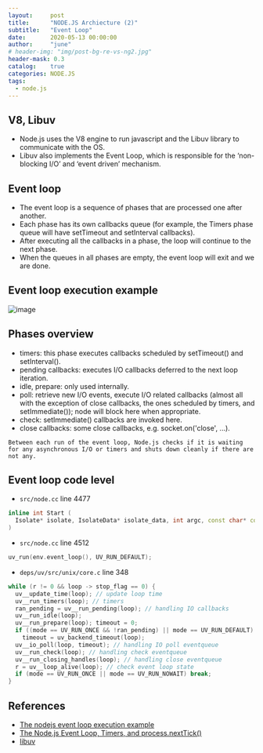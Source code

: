 ```yaml
---
layout:     post
title:      "NODE.JS Archiecture (2)"
subtitle:   "Event Loop"
date:       2020-05-13 00:00:00
author:     "june"
# header-img: "img/post-bg-re-vs-ng2.jpg"
header-mask: 0.3
catalog:    true
categories: NODE.JS
tags:
  - node.js
---
```


## V8, Libuv
- Node.js uses the V8 engine to run javascript and the Libuv library to communicate with the OS.
- Libuv also implements the Event Loop, which is responsible for the ‘non- blocking I/O’ and ‘event driven’ mechanism.

## Event loop
- The event loop is a sequence of phases that are processed one after another.
- Each phase has its own callbacks queue (for example, the Timers phase queue will have setTimeout and setInterval callbacks).
- After executing all the callbacks in a phase, the loop will continue to the next phase.
- When the queues in all phases are empty, the event loop will exit and we are done.

## Event loop execution example
![image](https://user-images.githubusercontent.com/5827617/81782024-2633fa00-9534-11ea-96dd-817cdc4373c7.png)

## Phases overview
- timers: this phase executes callbacks scheduled by setTimeout() and setInterval().
- pending callbacks: executes I/O callbacks deferred to the next loop iteration.
- idle, prepare: only used internally.
- poll: retrieve new I/O events, execute I/O related callbacks (almost all with the exception of close callbacks, the ones scheduled by timers, and setImmediate()); node will block here when appropriate.
- check: setImmediate() callbacks are invoked here.
- close callbacks: some close callbacks, e.g. socket.on('close', ...).
```
Between each run of the event loop, Node.js checks if it is waiting for any asynchronous I/O or timers and shuts down cleanly if there are not any.
```

## Event loop code level
- `src/node.cc` line 4477
```c++
inline int Start (
  Isolate* isolate, IsolateData* isolate_data, int argc, const char* const* argv, int exec_argc, const char* const* exec_argv
)
```
- `src/node.cc` line 4512 
```c++
uv_run(env.event_loop(), UV_RUN_DEFAULT);
```
- `deps/uv/src/unix/core.c` line 348 
```c++
while (r != 0 && loop -> stop_flag == 0) { 
  uv__update_time(loop); // update loop time 
  uv__run_timers(loop); // timers 
  ran_pending = uv__run_pending(loop); // handling IO callbacks 
  uv__run_idle(loop); 
  uv__run_prepare(loop); timeout = 0; 
  if ((mode == UV_RUN_ONCE && !ran_pending) || mode == UV_RUN_DEFAULT) 
    timeout = uv_backend_timeout(loop); 
  uv__io_poll(loop, timeout); // handling IO poll eventqueue
  uv__run_check(loop); // handling check eventqueue
  uv__run_closing_handles(loop); // handling close eventqueue 
  r = uv__loop_alive(loop); // check event loop state 
  if (mode == UV_RUN_ONCE || mode == UV_RUN_NOWAIT) break; 
}
```


## References
- [The nodejs event loop execution example](https://www.youtube.com/watch?v=AiPrW8zAiL4)
- [The Node.js Event Loop, Timers, and process.nextTick()](https://nodejs.org/en/docs/guides/event-loop-timers-and-nexttick/)
- [libuv](http://docs.libuv.org/en/v1.x/)